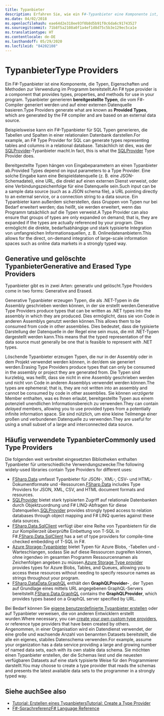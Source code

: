```yaml
---
title: Typanbieter
description: Erfahren Sie, wie ein F#-Typanbieter eine Komponente ist, die Typen, Eigenschaften und Methoden zur Verwendung in Ihren Programmen bereitstellt.
ms.date: 04/02/2018
ms.openlocfilehash: eae64d2e318ee93f0b8d5b91f0c6da6c91743527
ms.sourcegitcommit: 71b8f5a2108a0f1a4ef1d8d75c5b3e129ec5ca1e
ms.translationtype: HT
ms.contentlocale: de-DE
ms.lasthandoff: 05/29/2020
ms.locfileid: "84202108"
---
```

# <a name="type-providers"></a><span data-ttu-id="097ec-103">Typanbieter</span><span class="sxs-lookup"><span data-stu-id="097ec-103">Type Providers</span></span>

<span data-ttu-id="097ec-104">Ein F#-Typanbieter ist eine Komponente, die Typen, Eigenschaften und Methoden zur Verwendung im Programm bereitstellt.</span><span class="sxs-lookup"><span data-stu-id="097ec-104">An F# type provider is a component that provides types, properties, and methods for use in your program.</span></span> <span data-ttu-id="097ec-105">Typanbieter generieren **bereitgestellte Typen**, die vom F#-Compiler generiert werden und auf einer externen Datenquelle basieren.</span><span class="sxs-lookup"><span data-stu-id="097ec-105">Type Providers generate what are known as **Provided Types**, which are generated by the F# compiler and are based on an external data source.</span></span>

<span data-ttu-id="097ec-106">Beispielsweise kann ein F#-Typanbieter für SQL Typen generieren, die Tabellen und Spalten in einer relationalen Datenbank darstellen.</span><span class="sxs-lookup"><span data-stu-id="097ec-106">For example, an F# Type Provider for SQL can generate types representing tables and columns in a relational database.</span></span> <span data-ttu-id="097ec-107">Tatsächlich ist dies, was der [SQLProvider](https://fsprojects.github.io/SQLProvider/)-Typanbieter macht.</span><span class="sxs-lookup"><span data-stu-id="097ec-107">In fact, this is what the [SQLProvider](https://fsprojects.github.io/SQLProvider/) Type Provider does.</span></span>

<span data-ttu-id="097ec-108">Bereitgestellte Typen hängen von Eingabeparametern an einen Typanbieter ab.</span><span class="sxs-lookup"><span data-stu-id="097ec-108">Provided Types depend on input parameters to a Type Provider.</span></span> <span data-ttu-id="097ec-109">Eine solche Eingabe kann eine Beispieldatenquelle (z. B. eine JSON-Schemadatei), eine URL, die direkt auf einen externen Dienst verweist, oder eine Verbindungszeichenfolge für eine Datenquelle sein.</span><span class="sxs-lookup"><span data-stu-id="097ec-109">Such input can be a sample data source (such as a JSON schema file), a URL pointing directly to an external service, or a connection string to a data source.</span></span> <span data-ttu-id="097ec-110">Ein Typanbieter kann außerdem sicherstellen, dass Gruppen von Typen nur bei Bedarf erweitert werden; das heißt, sie werden erweitert, wenn das Programm tatsächlich auf die Typen verweist.</span><span class="sxs-lookup"><span data-stu-id="097ec-110">A Type Provider can also ensure that groups of types are only expanded on demand; that is, they are expanded if the types are actually referenced by your program.</span></span> <span data-ttu-id="097ec-111">Dies ermöglicht die direkte, bedarfsabhängige und stark typisierte Integration von umfangreichen Informationsquellen, z. B. Onlinedatenanbietern.</span><span class="sxs-lookup"><span data-stu-id="097ec-111">This allows for the direct, on-demand integration of large-scale information spaces such as online data markets in a strongly typed way.</span></span>

## <a name="generative-and-erased-type-providers"></a><span data-ttu-id="097ec-112">Generative und gelöschte Typanbieter</span><span class="sxs-lookup"><span data-stu-id="097ec-112">Generative and Erased Type Providers</span></span>

<span data-ttu-id="097ec-113">Typanbieter gibt es in zwei Arten: generativ und gelöscht.</span><span class="sxs-lookup"><span data-stu-id="097ec-113">Type Providers come in two forms: Generative and Erased.</span></span>

<span data-ttu-id="097ec-114">Generative Typanbieter erzeugen Typen, die als .NET-Typen in die Assembly geschrieben werden können, in der sie erstellt werden.</span><span class="sxs-lookup"><span data-stu-id="097ec-114">Generative Type Providers produce types that can be written as .NET types into the assembly in which they are produced.</span></span> <span data-ttu-id="097ec-115">Dies ermöglicht, dass sie von Code in anderen Assemblys genutzt werden können.</span><span class="sxs-lookup"><span data-stu-id="097ec-115">This allows them to be consumed from code in other assemblies.</span></span> <span data-ttu-id="097ec-116">Dies bedeutet, dass die typisierte Darstellung der Datenquelle in der Regel eine sein muss, die mit .NET-Typen dargestellt werden kann.</span><span class="sxs-lookup"><span data-stu-id="097ec-116">This means that the typed representation of the data source must generally be one that is feasible to represent with .NET types.</span></span>

<span data-ttu-id="097ec-117">Löschende Typanbieter erzeugen Typen, die nur in der Assembly oder in dem Projekt verwendet werden können, in der/dem sie generiert werden.</span><span class="sxs-lookup"><span data-stu-id="097ec-117">Erasing Type Providers produce types that can only be consumed in the assembly or project they are generated from.</span></span> <span data-ttu-id="097ec-118">Die Typen sind kurzlebig, was heißt, dass sie nicht in eine Assembly geschrieben werden und nicht von Code in anderen Assemblys verwendet werden können.</span><span class="sxs-lookup"><span data-stu-id="097ec-118">The types are ephemeral; that is, they are not written into an assembly and cannot be consumed by code in other assemblies.</span></span> <span data-ttu-id="097ec-119">Sie können *verzögerte* Member enthalten, was es Ihnen erlaubt, bereitgestellte Typen aus einem potenziell unendlichen Informationsbereich zu verwenden.</span><span class="sxs-lookup"><span data-stu-id="097ec-119">They can contain *delayed* members, allowing you to use provided types from a potentially infinite information space.</span></span> <span data-ttu-id="097ec-120">Sie sind nützlich, um eine kleine Teilmenge einer großen und verbundenen Datenquelle zu verwenden.</span><span class="sxs-lookup"><span data-stu-id="097ec-120">They are useful for using a small subset of a large and interconnected data source.</span></span>

## <a name="commonly-used-type-providers"></a><span data-ttu-id="097ec-121">Häufig verwendete Typanbieter</span><span class="sxs-lookup"><span data-stu-id="097ec-121">Commonly used Type Providers</span></span>

<span data-ttu-id="097ec-122">Die folgenden weit verbreitet eingesetzten Bibliotheken enthalten Typanbieter für unterschiedliche Verwendungszwecke:</span><span class="sxs-lookup"><span data-stu-id="097ec-122">The following widely-used libraries contain Type Providers for different uses:</span></span>

- <span data-ttu-id="097ec-123">[FSharp.Data](https://fsharp.github.io/FSharp.Data/) umfasst Typanbieter für JSON-, XML-, CSV- und HTML-Dokumentformate und -Ressourcen.</span><span class="sxs-lookup"><span data-stu-id="097ec-123">[FSharp.Data](https://fsharp.github.io/FSharp.Data/) includes Type Providers for JSON, XML, CSV, and HTML document formats and resources.</span></span>
- <span data-ttu-id="097ec-124">[SQLProvider](https://fsprojects.github.io/SQLProvider/) bietet stark typisierten Zugriff auf relationale Datenbanken durch Objektzuordnung und F# LINQ-Abfragen für diese Datenquellen.</span><span class="sxs-lookup"><span data-stu-id="097ec-124">[SQLProvider](https://fsprojects.github.io/SQLProvider/) provides strongly typed access to relation databases through object mapping and F# LINQ queries against these data sources.</span></span>
- <span data-ttu-id="097ec-125">[FSharp.Data.SqlClient](https://fsprojects.github.io/FSharp.Data.SqlClient/) verfügt über eine Reihe von Typanbietern für die zur Kompilierzeit überprüfte Einbettung von T-SQL in F#.</span><span class="sxs-lookup"><span data-stu-id="097ec-125">[FSharp.Data.SqlClient](https://fsprojects.github.io/FSharp.Data.SqlClient/) has a set of type providers for compile-time checked embedding of T-SQL in F#.</span></span>
- <span data-ttu-id="097ec-126">[Azure Storage-Typanbieter](https://fsprojects.github.io/AzureStorageTypeProvider/) bietet Typen für Azure Blobs, -Tabellen und -Warteschlangen, sodass Sie auf diese Ressourcen zugreifen können, ohne irgendwo im gesamten Programm Ressourcennamen als Zeichenfolgen angeben zu müssen.</span><span class="sxs-lookup"><span data-stu-id="097ec-126">[Azure Storage Type provider](https://fsprojects.github.io/AzureStorageTypeProvider/) provides types for Azure Blobs, Tables, and Queues, allowing you to access these resources without needing to specify resource names as strings throughout your program.</span></span>
- <span data-ttu-id="097ec-127">[FSharp.DataData.GraphQL](https://fsprojects.github.io/FSharp.Data.GraphQL/index.html) enthält den **GraphQLProvider-** , der Typen auf Grundlage eines mittels URL angegebenen GraphQL-Servers bereitstellt.</span><span class="sxs-lookup"><span data-stu-id="097ec-127">[FSharp.Data.GraphQL](https://fsprojects.github.io/FSharp.Data.GraphQL/index.html) contains the **GraphQLProvider**, which provides types based on a GraphQL server specified by URL.</span></span>

<span data-ttu-id="097ec-128">Bei Bedarf können Sie [eigene benutzerdefinierte Typanbieter erstellen](creating-a-type-provider.md) oder auf Typanbieter verweisen, die von anderen Entwicklern erstellt wurden.</span><span class="sxs-lookup"><span data-stu-id="097ec-128">Where necessary, you can [create your own custom type providers](creating-a-type-provider.md), or reference type providers that have been created by others.</span></span> <span data-ttu-id="097ec-129">Angenommen, in einer Organisation wird ein Datendienst verwendet, der eine große und wachsende Anzahl von benannten Datasets bereitstellt, die alle ein eigenes, stabiles Datenschema verwenden.</span><span class="sxs-lookup"><span data-stu-id="097ec-129">For example, assume your organization has a data service providing a large and growing number of named data sets, each with its own stable data schema.</span></span> <span data-ttu-id="097ec-130">Sie möchten einen Typanbieter erstellen, der die Schemas liest und die neuesten verfügbaren Datasets auf eine stark typisierte Weise für den Programmierer darstellt.</span><span class="sxs-lookup"><span data-stu-id="097ec-130">You may choose to create a type provider that reads the schemas and presents the latest available data sets to the programmer in a strongly typed way.</span></span>

## <a name="see-also"></a><span data-ttu-id="097ec-131">Siehe auch</span><span class="sxs-lookup"><span data-stu-id="097ec-131">See also</span></span>

- [<span data-ttu-id="097ec-132">Tutorial: Erstellen eines Typanbieters</span><span class="sxs-lookup"><span data-stu-id="097ec-132">Tutorial: Create a Type Provider</span></span>](creating-a-type-provider.md)
- [<span data-ttu-id="097ec-133">F#-Sprachreferenz</span><span class="sxs-lookup"><span data-stu-id="097ec-133">F# Language Reference</span></span>](../../language-reference/index.md)
